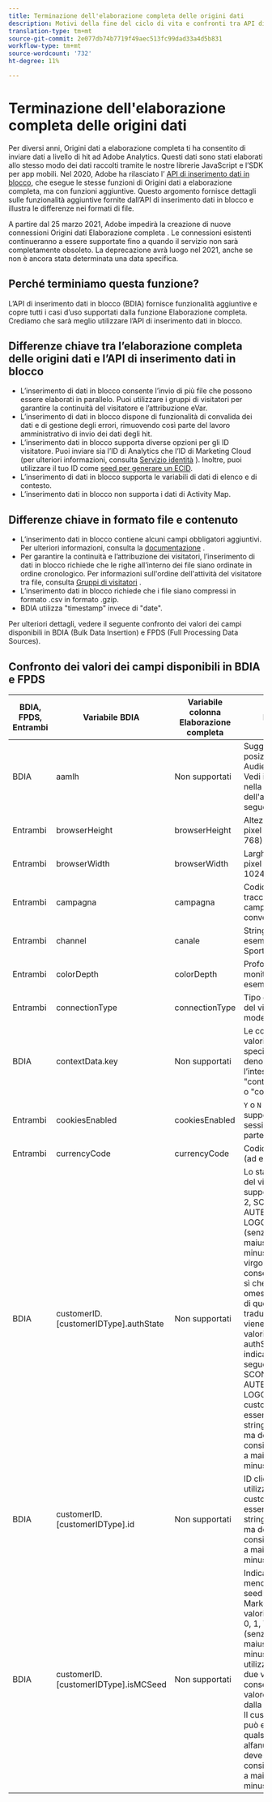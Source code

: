 ```yaml
---
title: Terminazione dell'elaborazione completa delle origini dati
description: Motivi della fine del ciclo di vita e confronti tra API di inserimento dati in blocco e Origini dati di elaborazione completa.
translation-type: tm+mt
source-git-commit: 2e077db74b7719f49aec513fc99dad33a4d5b831
workflow-type: tm+mt
source-wordcount: '732'
ht-degree: 11%

---
```



# Terminazione dell&#39;elaborazione completa delle origini dati

Per diversi anni, Origini dati a elaborazione completa ti ha consentito di inviare dati a livello di hit ad Adobe Analytics. Questi dati sono stati elaborati allo stesso modo dei dati raccolti tramite le nostre librerie JavaScript e l’SDK per app mobili. Nel 2020, Adobe ha rilasciato l’ [API di inserimento dati in blocco](https://www.adobe.io/apis/experiencecloud/analytics/docs.html#!AdobeDocs/analytics-2.0-apis/master/bdia.md), che esegue le stesse funzioni di Origini dati a elaborazione completa, ma con funzioni aggiuntive. Questo argomento fornisce dettagli sulle funzionalità aggiuntive fornite dall’API di inserimento dati in blocco e illustra le differenze nei formati di file.

A partire dal 25 marzo 2021, Adobe impedirà la creazione di nuove connessioni Origini dati Elaborazione completa . Le connessioni esistenti continueranno a essere supportate fino a quando il servizio non sarà completamente obsoleto. La deprecazione avrà luogo nel 2021, anche se non è ancora stata determinata una data specifica.

## Perché terminiamo questa funzione?

L’API di inserimento dati in blocco (BDIA) fornisce funzionalità aggiuntive e copre tutti i casi d’uso supportati dalla funzione Elaborazione completa. Crediamo che sarà meglio utilizzare l’API di inserimento dati in blocco.

## Differenze chiave tra l’elaborazione completa delle origini dati e l’API di inserimento dati in blocco

* L’inserimento di dati in blocco consente l’invio di più file che possono essere elaborati in parallelo. Puoi utilizzare i gruppi di visitatori per garantire la continuità del visitatore e l’attribuzione eVar.
* L’inserimento di dati in blocco dispone di funzionalità di convalida dei dati e di gestione degli errori, rimuovendo così parte del lavoro amministrativo di invio dei dati degli hit.
* L’inserimento dati in blocco supporta diverse opzioni per gli ID visitatore. Puoi inviare sia l’ID di Analytics che l’ID di Marketing Cloud (per ulteriori informazioni, consulta [Servizio identità](https://experienceleague.adobe.com/docs/id-service/using/home.html) ). Inoltre, puoi utilizzare il tuo ID come [seed per generare un ECID](https://www.adobe.io/apis/experiencecloud/analytics/docs.html#!AdobeDocs/analytics-2.0-apis/master/bdia.md#customer-id-and-experience-cloud-visitor-id-seeds).
* L’inserimento di dati in blocco supporta le variabili di dati di elenco e di contesto.
* L’inserimento dati in blocco non supporta i dati di Activity Map.

## Differenze chiave in formato file e contenuto

* L’inserimento dati in blocco contiene alcuni campi obbligatori aggiuntivi. Per ulteriori informazioni, consulta la [documentazione](https://www.adobe.io/apis/experiencecloud/analytics/docs.html#!AdobeDocs/analytics-2.0-apis/master/bdia.md) .
* Per garantire la continuità e l’attribuzione dei visitatori, l’inserimento di dati in blocco richiede che le righe all’interno dei file siano ordinate in ordine cronologico. Per informazioni sull&#39;ordine dell&#39;attività del visitatore tra file, consulta [Gruppi di visitatori](https://www.adobe.io/apis/experiencecloud/analytics/docs.html#!AdobeDocs/analytics-2.0-apis/master/bdia.md#visitor-groups) .
* L’inserimento dati in blocco richiede che i file siano compressi in formato .csv in formato .gzip.
* BDIA utilizza &quot;timestamp&quot; invece di &quot;date&quot;.

Per ulteriori dettagli, vedere il seguente confronto dei valori dei campi disponibili in BDIA (Bulk Data Insertion) e FPDS (Full Processing Data Sources).

## Confronto dei valori dei campi disponibili in BDIA e FPDS

| BDIA, FPDS, Entrambi | Variabile BDIA | Variabile colonna Elaborazione completa | Descrizione |
| --- | --- | --- | --- |
| BDIA | aamlh | Non supportati | Suggerimento sulla posizione di Adobe Audience Manager. Vedi i valori ID validi nella tabella di elenco dell&#39;area AAM seguente. |
| Entrambi | browserHeight | browserHeight | Altezza browser in pixel (ad esempio, 768) |
| Entrambi | browserWidth | browserWidth | Larghezza browser in pixel (ad esempio, 1024) |
| Entrambi | campagna | campagna | Codice di tracciamento campagna di conversione |
| Entrambi | channel | canale | Stringa canale (ad esempio, sezione Sport) |
| Entrambi | colorDepth | colorDepth | Profondità colore monitor in bit (ad esempio, 24) |
| Entrambi | connectionType | connectionType | Tipo di connessione del visitatore (LAN o modem) |
| BDIA | contextData.key | Non supportati | Le coppie chiave-valori sono specificate in denominando l’intestazione &quot;contextData.product&quot; o &quot;contextData.color&quot; |
| Entrambi | cookiesEnabled | cookiesEnabled | `Y` o  `N` se il visitatore supporta i cookie di sessione di prima parte |
| Entrambi | currencyCode | currencyCode | Codice valuta ricavi (ad esempio, `USD`) |
| BDIA | customerID.[customerIDType].authState | Non supportati | Lo stato autenticato del visitatore. I valori supportati sono: 0, 1, 2, SCONOSCIUTO, AUTENTICATO, LOGGED_OUT o &#39;&#39; (senza distinzione tra maiuscole e minuscole). Due virgolette singole consecutive (&#39;&#39;) fanno sì che il valore venga omesso dalla stringa di query, che si traduce in 0 quando viene effettuato l&#39;hit. I valori numerici authState supportati indicano quanto segue: 0 = SCONOSCIUTO, 1 = AUTENTICATO, 2 = LOGGED_OUT. Il customerIDType può essere una qualsiasi stringa alfanumerica, ma deve essere considerato sensibile a maiuscole e minuscole. |
| BDIA | customerID.[customerIDType].id | Non supportati | ID cliente da utilizzare. Il customerIDType può essere una qualsiasi stringa alfanumerica, ma deve essere considerato sensibile a maiuscole e minuscole. |
| BDIA | customerID.[customerIDType].isMCSeed | Non supportati | Indica se si tratta o meno del valore di seed per l’ID visitatore Marketing Cloud. I valori supportati sono: 0, 1, TRUE, FALSE, &#39;&#39; (senza distinzione tra maiuscole e minuscole). Se si utilizzano 0, FALSE o due virgolette singole consecutive (&#39;), il valore viene omesso dalla stringa di query. Il customerIDType può essere una qualsiasi stringa alfanumerica, ma deve essere considerato sensibile a maiuscole e minuscole. |
